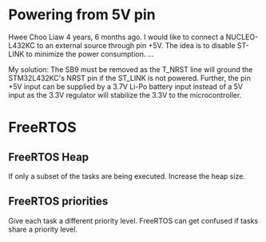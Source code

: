 # Powering from 5V pin
Hwee Choo Liaw
4 years, 6 months ago.
I would like to connect a NUCLEO-L432KC to an external source through pin +5V. The idea is to disable ST-LINK to minimize the power consumption. ...

My solution: The SB9 must be removed as the T_NRST line will ground the STM32L432KC's NRST pin if the ST_LINK is not powered. Further, the pin +5V input can be supplied by a 3.7V Li-Po battery input instead of a 5V input as the 3.3V regulator will stabilize the 3.3V to the microcontroller.


# FreeRTOS

## FreeRTOS Heap

If only a subset of the tasks are being executed. Increase the heap size.

## FreeRTOS priorities

Give each task a different priority level. FreeRTOS can get confused if tasks share a priority level.
